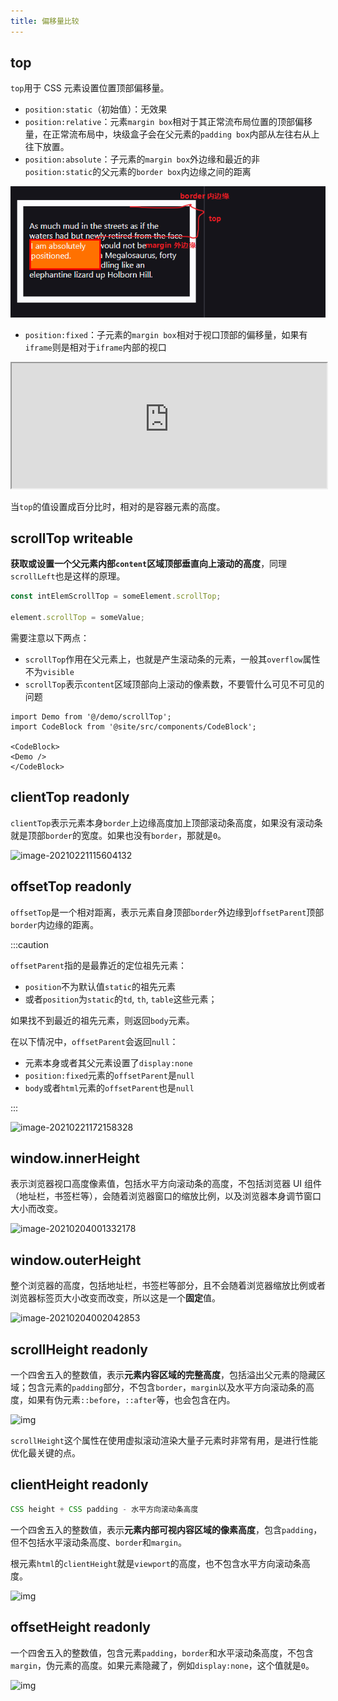```yaml
---
title: 偏移量比较
---
```


## top

`top`用于 CSS 元素设置位置顶部偏移量。

- `position:static`（初始值）：无效果
- `position:relative`：元素`margin box`相对于其正常流布局位置的顶部偏移量，在正常流布局中，块级盒子会在父元素的`padding box`内部从左往右从上往下放置。
- `position:absolute`：子元素的`margin box`外边缘和最近的非`position:static`的父元素的`border box`内边缘之间的距离

![image-20220412225353711](../../../public/images/image-20220412225353711.png)

- `position:fixed`：子元素的`margin box`相对于视口顶部的偏移量，如果有`iframe`则是相对于`iframe`内部的视口

<iframe height="200" src="https://interactive-examples.mdn.mozilla.net/pages/css/top.html" title="MDN Web Docs Interactive Example" width="100%" height="376" style={{ background: '#fff'}} loading="lazy"></iframe>

当`top`的值设置成百分比时，相对的是容器元素的高度。

## scrollTop **writeable**

**获取或设置一个父元素内部`content`区域顶部垂直向上滚动的高度**，同理`scrollLeft`也是这样的原理。

```js
const intElemScrollTop = someElement.scrollTop;

element.scrollTop = someValue;
```

需要注意以下两点：

- `scrollTop`作用在父元素上，也就是产生滚动条的元素，一般其`overflow`属性不为`visible`
- `scrollTop`表示`content`区域顶部向上滚动的像素数，不要管什么可见不可见的问题

```mdx-code-block
import Demo from '@/demo/scrollTop';
import CodeBlock from '@site/src/components/CodeBlock';

<CodeBlock>
<Demo />
</CodeBlock>
```

## clientTop **readonly**

`clientTop`表示元素本身`border`上边缘高度加上顶部滚动条高度，如果没有滚动条就是顶部`border`的宽度。如果也没有`border`，那就是`0`。

![image-20210221115604132](../../../public/images/image-20210221115604132.png)

## offsetTop **readonly**

`offsetTop`是一个相对距离，表示元素自身顶部`border`外边缘到`offsetParent`顶部`border`内边缘的距离。

:::caution

`offsetParent`指的是最靠近的定位祖先元素：

- `position`不为默认值`static`的祖先元素
- 或者`position`为`static`的`td`, `th`, `table`这些元素；

如果找不到最近的祖先元素，则返回`body`元素。

在以下情况中，`offsetParent`会返回`null`：

- 元素本身或者其父元素设置了`display:none`
- `position:fixed`元素的`offsetParent`是`null`
- `body`或者`html`元素的`offsetParent`也是`null`

:::



![image-20210221172158328](../../../public/images/image-20210221172158328.png)

## window.innerHeight

表示浏览器视口高度像素值，包括水平方向滚动条的高度，不包括浏览器 UI 组件（地址栏，书签栏等），会随着浏览器窗口的缩放比例，以及浏览器本身调节窗口大小而改变。

![image-20210204001332178](../../../public/images/image-20210204001332178.png)

## window.outerHeight

整个浏览器的高度，包括地址栏，书签栏等部分，且不会随着浏览器缩放比例或者浏览器标签页大小改变而改变，所以这是一个**固定**值。

![image-20210204002042853](../../../public/images/image-20210204002042853.png)

## scrollHeight **readonly**

一个四舍五入的整数值，表示**元素内容区域的完整高度**，包括溢出父元素的隐藏区域；包含元素的`padding`部分，不包含`border`，`margin`以及水平方向滚动条的高度，如果有伪元素`::before`，`::after`等，也会包含在内。

![img](../../../public/images/scrollheight.png)

`scrollHeight`这个属性在使用虚拟滚动渲染大量子元素时非常有用，是进行性能优化最关键的点。

## clientHeight **readonly**

```javascript
CSS height + CSS padding - 水平方向滚动条高度
```

一个四舍五入的整数值，表示**元素内部可视内容区域的像素高度**，包含`padding`，但不包括水平滚动条高度、`border`和`margin`。

根元素`html`的`clientHeight`就是`viewport`的高度，也不包含水平方向滚动条高度。

![img](../../../public/images/dimensions-client.png)

## offsetHeight **readonly**

一个四舍五入的整数值，包含元素`padding`，`border`和水平滚动条高度，不包含`margin`，伪元素的高度。如果元素隐藏了，例如`display:none`，这个值就是`0`。

![img](../../../public/images/dimensions-offset.png)